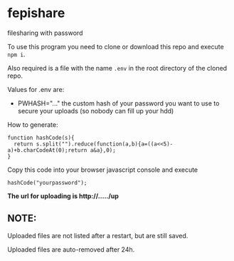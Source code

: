 # fepishare
filesharing with password

To use this program you need to clone or download this repo and execute `npm i`.

Also required is a file with the name `.env` in the root directory of the cloned repo.

Values for .env are:
- PWHASH="..." the custom hash of your password you want to use to secure your uploads (so nobody can fill up your hdd)

How to generate: 
```
function hashCode(s){
  return s.split("").reduce(function(a,b){a=((a<<5)-a)+b.charCodeAt(0);return a&a},0);              
}
```
Copy this code into your browser javascript console and execute
```
hashCode("yourpassword");
```

**The url for uploading is http://...../up**

## NOTE:

Uploaded files are not listed after a restart, but are still saved.

Uploaded files are auto-removed after 24h.
